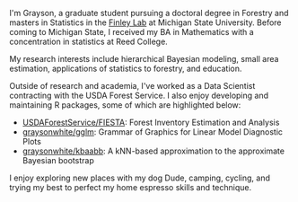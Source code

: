I'm Grayson, a graduate student pursuing a doctoral degree in Forestry and masters in Statistics in the [Finley Lab](https://www.finley-lab.com) at Michigan State University. Before coming to Michigan State, I received my BA in Mathematics with a concentration in statistics at Reed College. 

My research interests include hierarchical Bayesian modeling, small area estimation, applications of statistics to forestry, and education. 

Outside of research and academia, I've worked as a Data Scientist contracting with the USDA Forest Service. I also enjoy developing and maintaining R packages, some of which are highlighted below:

- [USDAForestService/FIESTA](https://github.com/USDAForestService/FIESTA): Forest Inventory Estimation and Analysis 
- [graysonwhite/gglm](https://github.com/graysonwhite/gglm): Grammar of Graphics for Linear Model Diagnostic Plots
- [graysonwhite/kbaabb](https://github.com/graysonwhite/kbaabb): A kNN-based approximation to the approximate Bayesian bootstrap

I enjoy exploring new places with my dog Dude, camping, cycling, and trying my best to perfect my home espresso skills and technique. 
